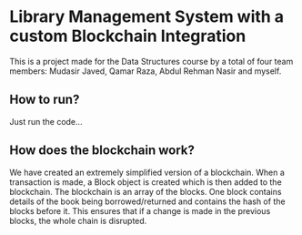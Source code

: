 # Library Management System with a custom Blockchain Integration

This is a project made for the Data Structures course by a total of four team members: Mudasir Javed, Qamar Raza, Abdul Rehman Nasir and myself. 

## How to run?

Just run the code...

## How does the blockchain work? 

We have created an extremely simplified version of a blockchain. When a transaction is made, a Block object is created which is then added to the blockchain. The blockchain is an array of the blocks. One block contains details of the book being borrowed/returned and contains the hash of the blocks before it. This ensures that if a change is made in the previous blocks, the whole chain is disrupted. 